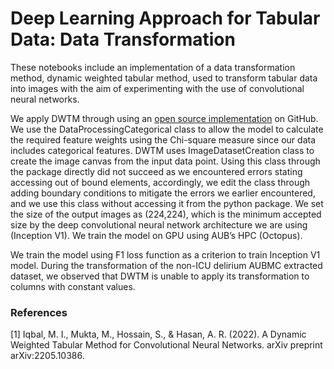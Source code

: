 # Deep Learning Approach for Tabular Data: Data Transformation 
These notebooks include an implementation of a data transformation method, dynamic weighted tabular method, used to transform tabular data into images with the aim of experimenting with the use of convolutional neural networks.

We apply DWTM through using an [open source implementation](https://github.com/AnonymousCIKM1/DWTM) on GitHub. We use the DataProcessingCategorical class to allow the model to calculate the required feature weights using the Chi-square measure since our data includes categorical features. DWTM uses ImageDatasetCreation class to create the image canvas from the input data point. Using this class through the package directly did not succeed as we encountered errors stating accessing out of bound elements, accordingly, we edit the class through adding boundary conditions to mitigate the errors we earlier encountered, and we use this class without accessing it from the python package. We set the size of the output images as (224,224), which is the minimum accepted size by the deep convolutional neural network architecture we are using (Inception V1). We train the model on GPU using AUB’s HPC (Octopus).

We train the model using F1 loss function as a criterion to train Inception V1 model. During the transformation of the non-ICU delirium AUBMC extracted dataset, we observed that DWTM is unable to apply its transformation to columns with constant values.

### References
[1] Iqbal, M. I., Mukta, M., Hossain, S., & Hasan, A. R. (2022). A Dynamic Weighted Tabular Method for Convolutional Neural Networks. arXiv preprint arXiv:2205.10386.
